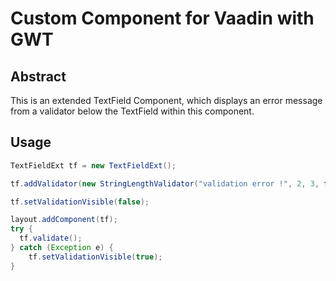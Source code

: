 Custom Component for Vaadin with GWT
====================================

Abstract
--------

This is an extended TextField Component, which displays an error message from a validator below the TextField within this component.


Usage 
-----
```java
TextFieldExt tf = new TextFieldExt();

tf.addValidator(new StringLengthValidator("validation error !", 2, 3, false));

tf.setValidationVisible(false);

layout.addComponent(tf);
try {
  tf.validate();
} catch (Exception e) {
	tf.setValidationVisible(true);
}
```



